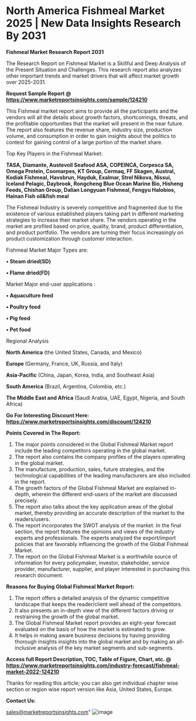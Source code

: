 # North America Fishmeal Market 2025 | New Data Insights Research By 2031

<strong>Fishmeal Market Research Report 2031</strong>

The Research Report on Fishmeal Market is a Skillful and Deep Analysis of the Present Situation and Challenges. This research report also analyzes other important trends and market drivers that will affect market growth over 2025-2031.

<strong>Request Sample Report @ <a href=https://www.marketreportsinsights.com/sample/124210>https://www.marketreportsinsights.com/sample/124210</a></strong>

This Fishmeal market report aims to provide all the participants and the vendors will all the details about growth factors, shortcomings, threats, and the profitable opportunities that the market will present in the near future. The report also features the revenue share, industry size, production volume, and consumption in order to gain insights about the politics to contest for gaining control of a large portion of the market share.

Top Key Players in the Fishmeal Market:

<strong>TASA, Diamante, Austevoll Seafood ASA, COPEINCA, Corpesca SA, Omega Protein, Coomarpes, KT Group, Cermaq, FF Skagen, Austral, Kodiak Fishmeal, Havsbrun, Hayduk, Exalmar, Strel Nikova, Nissui, Iceland Pelagic, Daybrook, Rongcheng Blue Ocean Marine Bio, Hisheng Feeds, Chishan Group, Dalian Longyuan Fishmeal, Fengyu Halobios, Hainan Fish oil&fish meal</strong>

The Fishmeal Industry is severely competitive and fragmented due to the existence of various established players taking part in different marketing strategies to increase their market share. The vendors operating in the market are profiled based on price, quality, brand, product differentiation, and product portfolio. The vendors are turning their focus increasingly on product customization through customer interaction.

Fishmeal Market Major Types are:

<strong>• Steam dried(SD)

• Flame dried(FD)</strong>

Market Major end-user applications :

<strong>• Aquaculture feed

• Poultry feed

• Pig feed

• Pet food</strong>

Regional Analysis

</u><strong><b>North America</b></strong> (the United States, Canada, and Mexico)

<strong><b>Europe </b></strong>(Germany, France, UK, Russia, and Italy)

<strong><b>Asia-Pacific</b></strong> (China, Japan, Korea, India, and Southeast Asia)

<strong><b>South America</b></strong> (Brazil, Argentina, Colombia, etc.)

<strong><b>The Middle East and Africa</b></strong> (Saudi Arabia, UAE, Egypt, Nigeria, and South Africa)

<strong>Go For Interesting Discount Here: <a href=https://www.marketreportsinsights.com/discount/124210>https://www.marketreportsinsights.com/discount/124210</a></strong>

<strong>Points Covered in The Report:</strong>
<ol>
  <li>The major points considered in the Global Fishmeal Market report include the leading competitors operating in the global market.</li>
  <li>The report also contains the company profiles of the players operating in the global market.</li>
  <li>The manufacture, production, sales, future strategies, and the technological capabilities of the leading manufacturers are also included in the report.</li>
  <li>The growth factors of the Global Fishmeal Market are explained in-depth, wherein the different end-users of the market are discussed precisely.</li>
  <li>The report also talks about the key application areas of the global market, thereby providing an accurate description of the market to the readers/users.</li>
  <li>The report incorporates the SWOT analysis of the market. In the final section, the report features the opinions and views of the industry experts and professionals. The experts analyzed the export/import policies that are favorably influencing the growth of the Global Fishmeal Market.</li>
  <li>The report on the Global Fishmeal Market is a worthwhile source of information for every policymaker, investor, stakeholder, service provider, manufacturer, supplier, and player interested in purchasing this research document.</li>
</ol>
<strong>Reasons for Buying Global Fishmeal Market Report:</strong>

<ol>
  <li>The report offers a detailed analysis of the dynamic competitive landscape that keeps the reader/client well ahead of the competitors.</li>
  <li>It also presents an in-depth view of the different factors driving or restraining the growth of the global market.</li>
  <li>The Global Fishmeal Market report provides an eight-year forecast evaluated on the basis of how the market is estimated to grow.</li>
  <li>It helps in making aware business decisions by having providing thorough insights insights into the global market and by making an all-inclusive analysis of the key market segments and sub-segments.</li>
</ol>
<strong>Access full Report Description, TOC, Table of Figure, Chart, etc. @ <a href=https://www.marketreportsinsights.com/industry-forecast/fishmeal-market-2022-124210>https://www.marketreportsinsights.com/industry-forecast/fishmeal-market-2022-124210</a></strong>


Thanks for reading this article; you can also get individual chapter wise section or region wise report version like Asia, United States, Europe.

<strong>Contact Us:</strong>

sales@marketreportsinsights.com"
![image](https://github.com/user-attachments/assets/c9d61b3c-5a60-4e67-a46a-c364ffd1d79e)
